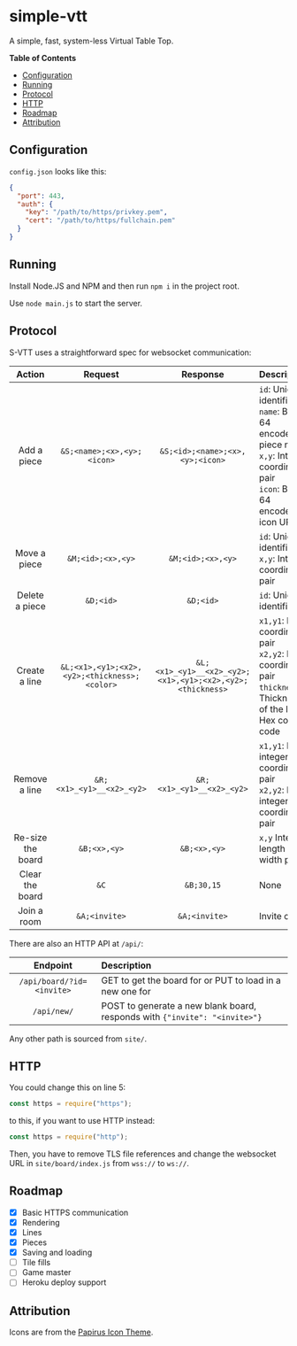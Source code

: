# simple-vtt
A simple, fast, system-less Virtual Table Top.

**Table of Contents**
 - [Configuration](#configuration)
 - [Running](#running)
 - [Protocol](#protocol)
 - [HTTP](#http)
 - [Roadmap](#roadmap)
 - [Attribution](#attribution)

## Configuration
`config.json` looks like this:

```json
{
  "port": 443,
  "auth": {
    "key": "/path/to/https/privkey.pem",
    "cert": "/path/to/https/fullchain.pem"
  }
}
```

## Running

Install Node.JS and NPM and then run `npm i` in the project root.

Use `node main.js` to start the server.

## Protocol
S-VTT uses a straightforward spec for websocket communication:

|      Action       |                   Request                    |                         Response                          | Description                                                                                                                                     |
|:-----------------:|:--------------------------------------------:|:---------------------------------------------------------:|:------------------------------------------------------------------------------------------------------------------------------------------------|
|    Add a piece    |          `&S;<name>;<x>,<y>;<icon>`          |              `&S;<id>;<name>;<x>,<y>;<icon>`              | `id`: Unique identifier <br /> `name`: Base 64 encoded piece name <br /> `x,y`: Integer coordinate pair <br /> `icon`: Base 64 encoded icon URL |
|   Move a piece    |              `&M;<id>;<x>,<y>`               |                     `&M;<id>;<x>,<y>`                     | `id`: Unique identifier <br /> `x,y`: Integer coordinate pair                                                                                   |
|  Delete a piece   |                  `&D;<id>`                   |                         `&D;<id>`                         | `id`: Unique identifier                                                                                                                         |
|   Create a line   | `&L;<x1>,<y1>;<x2>,<y2>;<thickness>;<color>` | `&L;<x1>_<y1>__<x2>_<y2>;<x1>,<y1>;<x2>,<y2>;<thickness>` | `x1,y1`: Initial coordinate pair <br /> `x2,y2`: End coordinate pair <br /> `thickness`: Thickness of the line <br /> Hex color code            |
|   Remove a line   |          `&R;<x1>_<y1>__<x2>_<y2>`           |                 `&R;<x1>_<y1>__<x2>_<y2>`                 | `x1,y1`: Initial integer coordinate pair <br /> `x2,y2`: End integer coordinate pair                                                            |
| Re-size the board |                 `&B;<x>,<y>`                 |                       `&B;<x>,<y>`                        | `x,y` Integer length / width pair                                                                                                               |
|  Clear the board  |                     `&C`                     |                        `&B;30,15`                         | None                                                                                                                                            |
|    Join a room    |                `&A;<invite>`                 |                       `&A;<invite>`                       | Invite code                                                                                                                                     |

There are also an HTTP API at `/api/`:

|         Endpoint          | Description                                                                |
|:-------------------------:|:---------------------------------------------------------------------------|
| `/api/board/?id=<invite>` | GET to get the board for <invite> or PUT to load in a new one for <invite> |
|        `/api/new/`        | POST to generate a new blank board, responds with `{"invite": "<invite>"}` |

Any other path is sourced from `site/`.

## HTTP
You could change this on line 5:
```js
const https = require("https");
```
to this, if you want to use HTTP instead:
```js
const https = require("http");
```
Then, you have to remove TLS file references and change the websocket URL in `site/board/index.js` from `wss://` to `ws://`.

## Roadmap

 - [x] Basic HTTPS communication
 - [x] Rendering
 - [x] Lines
 - [x] Pieces
 - [x] Saving and loading
 - [ ] Tile fills
 - [ ] Game master
 - [ ] Heroku deploy support

## Attribution
Icons are from the [Papirus Icon Theme](https://github.com/PapirusDevelopmentTeam/papirus-icon-theme).
